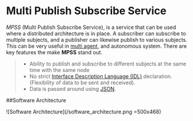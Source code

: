 # Multi Publish Subscribe Service

_MPSS_ (Multi Publish Subscribe Service), is a service that can be used where a distributed architecture is in place.
A subscriber can subscribe to multiple subjects, and a publisher can likewise publish to various subjects.
This can be very useful in [multi agent](https://en.wikipedia.org/wiki/Multi-agent_system), and autonomous system. There are key features the make __MPSS__ stand out.

> - Ability to publish and subscribe to different subjects at the same time with the same node
> - No strict [Interface Description Language (IDL)](https://en.wikipedia.org/wiki/Interface_description_language) declaration. (Flexibility of data to be sent and received).
> - Data is passed around using [JSON](https://www.json.org/json-en.html).

##Software Architecture

![Software Architecture](/software_architecture.png =500x468)